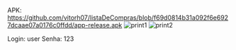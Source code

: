 APK: https://github.com/vitorh07/listaDeCompras/blob/f69d0814b31a092f6e6927dcaae07a0176c0ffdd/app-release.apk
![print1](https://github.com/vitorh07/listaDeCompras/assets/133894512/8b25012d-c118-4b30-89ce-9474cda07559)
![print2](https://github.com/vitorh07/listaDeCompras/assets/133894512/59897230-be98-46d9-b4d1-b8f687fb5aee)

Login: user
Senha: 123
